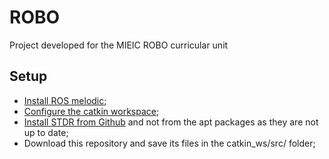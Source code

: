 # ROBO

Project developed for the MIEIC ROBO curricular unit

## Setup

- [Install ROS melodic](http://wiki.ros.org/melodic/Installation);
- [Configure the catkin workspace](http://wiki.ros.org/ROS/Tutorials/InstallingandConfiguringROSEnvironment#Create_a_ROS_Workspace);
- [Install STDR from Github](http://wiki.ros.org/stdr_simulator/Tutorials/Set%20up%20STDR%20Simulator) and not from the apt packages as they are not up to date;
- Download this repository and save its files in the catkin_ws/src/ folder;

